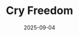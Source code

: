 ---
title: "Cry Freedom"
date: 2025-09-04
description: "A Ginosko video"
video_url: "https://vimeo.com/16361551?share=copy#t=0"
video_type: "vimeo"
order: 10
---